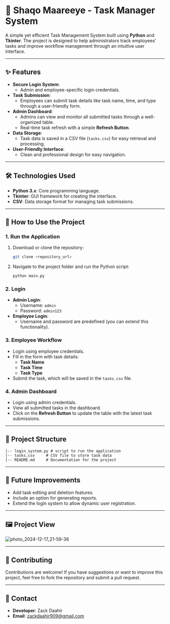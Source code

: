 # 🚀 **Shaqo Maareeye - Task Manager System**  

A simple yet efficient Task Management System built using **Python** and **Tkinter**. The project is designed to help administrators track employees' tasks and improve workflow management through an intuitive user interface.  

---

## ✨ **Features**
- **Secure Login System**:
  - Admin and employee-specific login credentials.
- **Task Submission**:
  - Employees can submit task details like task name, time, and type through a user-friendly form.
- **Admin Dashboard**:
  - Admins can view and monitor all submitted tasks through a well-organized table.
  - Real-time task refresh with a simple **Refresh Button**.
- **Data Storage**:
  - Task data is saved in a CSV file (`tasks.csv`) for easy retrieval and processing.
- **User-Friendly Interface**:
  - Clean and professional design for easy navigation.

---

## 🛠 **Technologies Used**
- **Python 3.x**: Core programming language.
- **Tkinter**: GUI framework for creating the interface.
- **CSV**: Data storage format for managing task submissions.

---

## 🚩 **How to Use the Project**
### **1. Run the Application**
1. Download or clone the repository:
   ```bash
   git clone <repository_url>
2. Navigate to the project folder and run the Python script:
   ```bash
   python main.py
   ```

### **2. Login**
- **Admin Login**:
  - Username: `admin`
  - Password: `admin123`
- **Employee Login**:
  - Username and password are predefined (you can extend this functionality).

### **3. Employee Workflow**
- Login using employee credentials.
- Fill in the form with task details:
  - **Task Name**
  - **Task Time**
  - **Task Type**
- Submit the task, which will be saved in the `tasks.csv` file.

### **4. Admin Dashboard**
- Login using admin credentials.
- View all submitted tasks in the dashboard.
- Click on the **Refresh Button** to update the table with the latest task submissions.

---

## 📂 **Project Structure**
```
|-- login_system.py # script to run the application
|-- tasks.csv     # CSV file to store task data
|-- README.md     # Documentation for the project
```

---

## 🎯 **Future Improvements**
- Add task editing and deletion features.
- Include an option for generating reports.
- Extend the login system to allow dynamic user registration.

---

## 🖼 **Project View**
![photo_2024-12-17_21-59-36](https://github.com/user-attachments/assets/c89dfeb1-8731-4949-a959-1522049b185f)


---

## 🤝 **Contributing**
Contributions are welcome! If you have suggestions or want to improve this project, feel free to fork the repository and submit a pull request.

---

## 📧 **Contact**
- **Developer**: Zack Daahir  
- **Email**: [zackdaahir909@gmail.com](mailto:zackdaahir909@gmail.com)  
